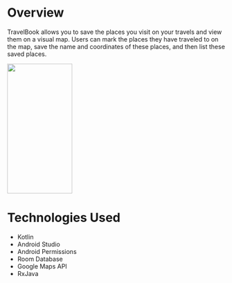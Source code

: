 # Overview 
TravelBook allows you to save the places you visit on your travels and view them on a visual map. Users can mark the places they have traveled to on the map, save the name and coordinates of these places, and then list these saved places.

<img src="https://github.com/yavuzserdogan/TravelBook/assets/92381991/bdb47f55-6abb-424b-bef0-33296e073a38" width="150" height="300"/>

# Technologies Used
* Kotlin
* Android Studio
* Android Permissions
* Room Database
* Google Maps API
* RxJava
